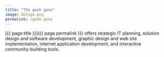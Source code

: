 ```yaml
---
title: "The geek gene"
image: GGlogo.png
permalink: /geek-gene
---
```

[{{ page.title }}]({{ page.permalink }}) offers strategic IT planning, solution design and software development, graphic design and web site implementation, internet application development, and interactive community-building tools.
